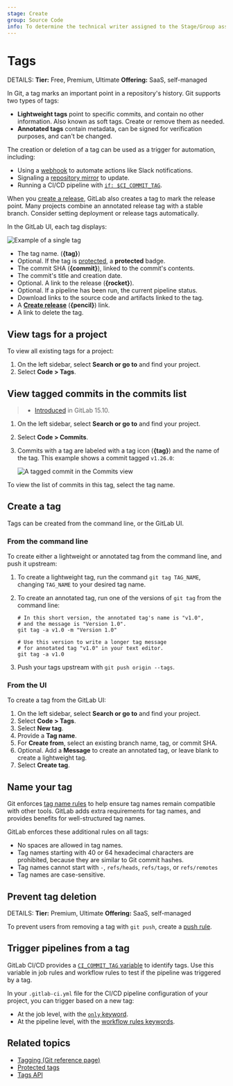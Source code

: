 ```yaml
---
stage: Create
group: Source Code
info: To determine the technical writer assigned to the Stage/Group associated with this page, see https://handbook.gitlab.com/handbook/product/ux/technical-writing/#assignments
---
```


# Tags

DETAILS:
**Tier:** Free, Premium, Ultimate
**Offering:** SaaS, self-managed

In Git, a tag marks an important point in a repository's history.
Git supports two types of tags:

- **Lightweight tags** point to specific commits, and contain no other information.
  Also known as soft tags. Create or remove them as needed.
- **Annotated tags** contain metadata, can be signed for verification purposes,
  and can't be changed.

The creation or deletion of a tag can be used as a trigger for automation, including:

- Using a [webhook](../../integrations/webhook_events.md#tag-events) to automate actions
  like Slack notifications.
- Signaling a [repository mirror](../mirror/index.md) to update.
- Running a CI/CD pipeline with [`if: $CI_COMMIT_TAG`](../../../../ci/jobs/job_control.md#common-if-clauses-for-rules).

When you [create a release](../../releases/index.md),
GitLab also creates a tag to mark the release point.
Many projects combine an annotated release tag with a stable branch. Consider
setting deployment or release tags automatically.

In the GitLab UI, each tag displays:

![Example of a single tag](img/tag-display_v15_9.png)

- The tag name. (**{tag}**)
- Optional. If the tag is [protected](../../protected_tags.md), a **protected** badge.
- The commit SHA (**{commit}**), linked to the commit's contents.
- The commit's title and creation date.
- Optional. A link to the release (**{rocket}**).
- Optional. If a pipeline has been run, the current pipeline status.
- Download links to the source code and artifacts linked to the tag.
- A [**Create release**](../../releases/index.md#create-a-release) (**{pencil}**) link.
- A link to delete the tag.

## View tags for a project

To view all existing tags for a project:

1. On the left sidebar, select **Search or go to** and find your project.
1. Select **Code > Tags**.

## View tagged commits in the commits list

> - [Introduced](https://gitlab.com/gitlab-org/gitlab/-/issues/18795) in GitLab 15.10.

1. On the left sidebar, select **Search or go to** and find your project.
1. Select **Code > Commits**.
1. Commits with a tag are labeled with a tag icon (**{tag}**) and the name of the tag.
   This example shows a commit tagged `v1.26.0`:

   ![A tagged commit in the Commits view](img/tags_commits_view_v15_10.png)

To view the list of commits in this tag, select the tag name.

## Create a tag

Tags can be created from the command line, or the GitLab UI.

### From the command line

To create either a lightweight or annotated tag from the command line, and push it upstream:

1. To create a lightweight tag, run the command `git tag TAG_NAME`, changing
   `TAG_NAME` to your desired tag name.
1. To create an annotated tag, run one of the versions of `git tag` from the command line:

   ```shell
   # In this short version, the annotated tag's name is "v1.0",
   # and the message is "Version 1.0".
   git tag -a v1.0 -m "Version 1.0"

   # Use this version to write a longer tag message
   # for annotated tag "v1.0" in your text editor.
   git tag -a v1.0
   ```

1. Push your tags upstream with `git push origin --tags`.

### From the UI

To create a tag from the GitLab UI:

1. On the left sidebar, select **Search or go to** and find your project.
1. Select **Code > Tags**.
1. Select **New tag**.
1. Provide a **Tag name**.
1. For **Create from**, select an existing branch name, tag, or commit SHA.
1. Optional. Add a **Message** to create an annotated tag, or leave blank to
   create a lightweight tag.
1. Select **Create tag**.

## Name your tag

Git enforces [tag name rules](https://git-scm.com/docs/git-check-ref-format)
to help ensure tag names remain compatible with other tools. GitLab
adds extra requirements for tag names, and provides benefits for well-structured tag names.

GitLab enforces these additional rules on all tags:

- No spaces are allowed in tag names.
- Tag names starting with 40 or 64 hexadecimal characters are prohibited, because they are similar to Git commit hashes.
- Tag names cannot start with `-`, `refs/heads`, `refs/tags`, or `refs/remotes`
- Tag names are case-sensitive.

## Prevent tag deletion

DETAILS:
**Tier:** Premium, Ultimate
**Offering:** SaaS, self-managed

To prevent users from removing a tag with `git push`, create a [push rule](../push_rules.md).

## Trigger pipelines from a tag

GitLab CI/CD provides a [`CI_COMMIT_TAG` variable](../../../../ci/variables/predefined_variables.md)
to identify tags. Use this variable in job rules and workflow rules to test if the pipeline
was triggered by a tag.

In your `.gitlab-ci.yml` file for the CI/CD pipeline configuration of your project,
you can trigger based on a new tag:

- At the job level, with the [`only` keyword](../../../../ci/yaml/index.md#only--except).
- At the pipeline level, with the [workflow rules keywords](../../../../ci/yaml/workflow.md).

## Related topics

- [Tagging (Git reference page)](https://git-scm.com/book/en/v2/Git-Basics-Tagging)
- [Protected tags](../../protected_tags.md)
- [Tags API](../../../../api/tags.md)
